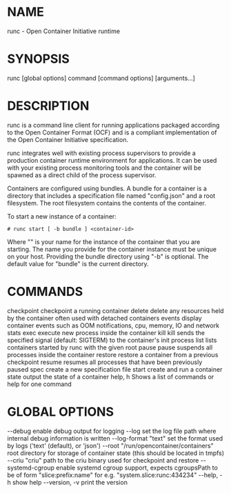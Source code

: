 # NAME
   runc - Open Container Initiative runtime

# SYNOPSIS
   runc [global options] command [command options] [arguments...]
   
# DESCRIPTION
runc is a command line client for running applications packaged according to
the Open Container Format (OCF) and is a compliant implementation of the
Open Container Initiative specification.

runc integrates well with existing process supervisors to provide a production
container runtime environment for applications. It can be used with your
existing process monitoring tools and the container will be spawned as a
direct child of the process supervisor.

Containers are configured using bundles. A bundle for a container is a directory
that includes a specification file named "config.json" and a root filesystem.
The root filesystem contains the contents of the container. 

To start a new instance of a container:

    # runc start [ -b bundle ] <container-id>

Where "<container-id>" is your name for the instance of the container that you
are starting. The name you provide for the container instance must be unique on
your host. Providing the bundle directory using "-b" is optional. The default
value for "bundle" is the current directory.

# COMMANDS
   checkpoint   checkpoint a running container
   delete       delete any resources held by the container often used with detached containers
   events       display container events such as OOM notifications, cpu, memory, IO and network stats
   exec         execute new process inside the container
   kill         kill sends the specified signal (default: SIGTERM) to the container's init process
   list         lists containers started by runc with the given root
   pause        pause suspends all processes inside the container
   restore      restore a container from a previous checkpoint
   resume       resumes all processes that have been previously paused
   spec         create a new specification file
   start        create and run a container
   state        output the state of a container
   help, h      Shows a list of commands or help for one command
   
# GLOBAL OPTIONS
   --debug                                      enable debug output for logging
   --log                                        set the log file path where internal debug information is written
   --log-format "text"                          set the format used by logs ('text' (default), or 'json')
   --root "/run/opencontainer/containers"       root directory for storage of container state (this should be located in tmpfs)
   --criu "criu"                                path to the criu binary used for checkpoint and restore
   --systemd-cgroup                             enable systemd cgroup support, expects cgroupsPath to be of form "slice:prefix:name" for e.g. "system.slice:runc:434234"
   --help, -h                                   show help
   --version, -v                                print the version
